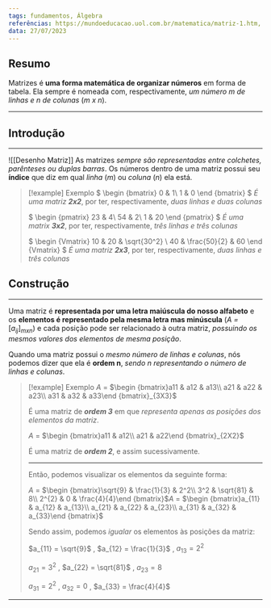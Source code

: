 ```yaml
---
tags: fundamentos, Álgebra
referências: https://mundoeducacao.uol.com.br/matematica/matriz-1.htm, https://www.youtube.com/watch?v=kDr1CdPuVXo
data: 27/07/2023
---
```

## Resumo

Matrizes é **uma forma matemática de organizar números** em forma de tabela. Ela sempre é nomeada com, respectivamente, *um número m de linhas e n de colunas* (*m x n*).

---
## Introdução
---
![[Desenho Matriz]]
As matrizes *sempre são representadas entre colchetes, parênteses ou duplas barras*. Os números dentro de uma matriz possui seu **índice** que diz em qual *linha* (*m*) ou *coluna* (*n*) ela está.

>[!example] Exemplo
>$
>\begin {bmatrix}
>0 & 1\\
>1 & 0
>\end {bmatrix}
>$ *É uma matriz* ***2x2***, por ter, respectivamente, *duas linhas e duas colunas*
>
>$
>\begin {pmatrix}
>23 & 4\\
>54 & 2\\
>1 & 20
>\end {pmatrix}
>$ *É uma matrix* ***3x2***, por ter, respectivamente, *três linhas e três colunas*
>
>$
>\begin {Vmatrix}
>10 & 20 & \sqrt{30^2} \\
>40 & \frac{50}{2} & 60
>\end {Vmatrix}
>$ *É uma matriz* ***2x3***, por ter, respectivamente, *duas linhas e três colunas*

## Construção
---
Uma matriz é **representada por uma letra maiúscula do nosso alfabeto** e os **elementos é representado pela mesma letra mas minúscula** (*A =* $[a_{ij}]_{mxn}$) e cada posição pode ser relacionado à outra matriz, *possuindo os mesmos valores dos elementos de mesma posição*.

Quando uma matriz possui o *mesmo número de linhas e colunas*, nós podemos dizer que ela é **ordem n**, *sendo n representando o número de linhas e colunas*.

>[!example] Exemplo
>*A* = $\begin {bmatrix}a11 & a12 & a13\\ a21 & a22 & a23\\ a31 & a32 & a33\end {bmatrix}_{3X3}$ 
>
>É uma matriz de ***ordem 3*** em que *representa apenas as posições dos elementos da matriz*.
>
>*A* = $\begin {bmatrix}a11 & a12\\ a21 & a22\end {bmatrix}_{2X2}$ 
>
>É uma matriz de ***ordem 2***, e assim sucessivamente.
>
>---
>Então, podemos visualizar os elementos da seguinte forma:
>
>*A* = $\begin {bmatrix}\sqrt{9} & \frac{1}{3} & 2^2\\ 3^2 & \sqrt{81} & 8\\ 2^{2} & 0 & \frac{4}{4}\end {bmatrix}$*A* = $\begin {bmatrix}a_{11} & a_{12} & a_{13}\\ a_{21} & a_{22} & a_{23}\\ a_{31} & a_{32} & a_{33}\end {bmatrix}$
>
>Sendo assim, podemos *igualar* os elementos às posições da matriz:
>
> $a_{11} = \sqrt{9}$ , $a_{12} = \frac{1}{3}$ , $a_{13} = 2^2$
> 
> $a_{21} = 3^2$ , $a_{22} = \sqrt{81}$ , $a_{23} = 8$
> 
> $a_{31} = 2^{2}$ , $a_{32} = 0$ , $a_{33} = \frac{4}{4}$


---
